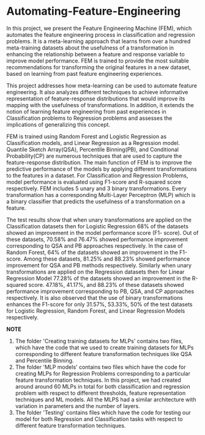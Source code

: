 # Automating-Feature-Engineering
In this project, we present the Feature Engineering Machine (FEM), which automates the feature engineering process in classification and regression problems. It is a meta-learning approach that learns from over a hundred meta-training datasets about the usefulness of a transformation
in enhancing the relationship between a feature and response variable to improve model performance. FEM is trained to provide the most suitable recommendations
for transforming the original features in a new dataset, based on learning from past feature engineering experiences.

This project addresses how meta-learning can be used to automate feature engineering. It also analyzes different techniques to achieve informative representation of feature-response distributions that would improve its mapping with the usefulness of transformations. In addition, it extends the notion of learning feature engineering from past experiences in Classification problems to Regression problems and assesses the implications of generalizing this concept.


FEM is trained using Random Forest and Logistic Regression as Classification models, and Linear Regression as a Regression model. Quantile Sketch Array(QSA), Percentile Binning(PB), and Conditional Probability(CP) are numerous techniques that are used to capture the feature-response distribution. The main function of FEM is to improve the predictive performance of the models by applying different transformations to the features in a dataset. For Classification and Regression Problems, model performance is evaluated using F1-score and R-squared score respectively. FEM includes 5 unary and 3 binary transformations. Every transformation has a corresponding Multi-Layer Perceptron (MLP) which is a binary classifier that predicts the usefulness of a transformation on a feature.


The test results show that when unary transformations are applied
on the Classification datasets then for Logistic Regression 68% of the
datasets showed an improvement in the model performance score (F1-
score). Out of these datasets, 70.58% and 76.47% showed performance
improvement corresponding to QSA and PB approaches respectively. In
the case of Random Forest, 64% of the datasets showed an improvement in the F1-score. Among these datasets, 81.25% and 88.23% showed
performance improvement for QSA and PB methods respectively. Similarly when unary transformations are applied on the Regression datasets
then for Linear Regression Model 77.28% of the datasets showed an improvement in the R-squared score. 47.18%, 41.17%, and 88.23% of these
datasets showed performance improvement corresponding to PB, QSA,
and CP approaches respectively. It is also observed that the use of binary
transformations enhances the F1-score for only 31.57%, 53.33%, 50% of
the test datasets for Logistic Regression, Random Forest, and Linear
Regression Models respectively.


**NOTE**
1. The folder 'Creating training datasets for MLPs' contains two files, which have the code that we used to create training datasets for MLPs corresponding to different feature transformation techniques like QSA and Percentile Binning.
2. The folder 'MLP models' contains two files which have the code for creating MLPs for Regression Problems corresponding to a particular feature transformation techniques. In this project, we had created around around 60 MLPs in total for both classification and regression problem with respect to different thresholds, feature representation techniques and ML models. All the MLPS had a similar architecture with variation in parameters and the number of layers.
3. The folder 'Testing' contains files which have the code for testing our model for both Regression and Classification tasks with respect to different feature transformation techniques.
